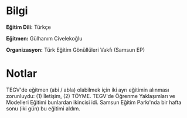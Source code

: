 # Bilgi
**Eğitim Dili:** Türkçe

**Eğitmen:** Gülhanım Civelekoğlu

**Organizasyon:** Türk Eğitim Gönüllüleri Vakfı (Samsun EP)

# Notlar
TEGV'de eğitmen (abi / abla) olabilmek için iki ayrı eğitimin alınması zorunluydu: (1) İletişim, (2) TÖYME.
TEGV'de Öğrenme Yaklaşımları ve Modelleri Eğitimi bunlardan ikincisi idi. Samsun Eğitim Parkı'nda bir hafta sonu (iki gün) bu eğitimi aldım.
